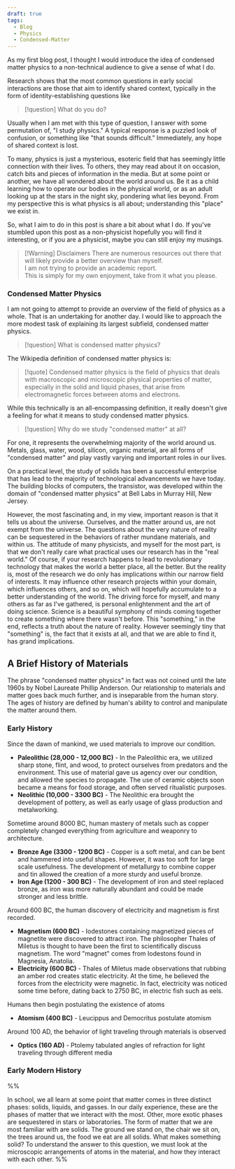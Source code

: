 ```yaml
---
draft: true
tags:
  - Blog
  - Physics
  - Condensed-Matter
---
```


As my first blog post, I thought I would introduce the idea of condensed matter physics to a non-technical audience to give a sense of what I do. 

Research shows that the most common questions in early social interactions are those that aim to identify shared context, typically in the form of identity-establishing questions like

>[!question] What do you do?  

Usually when I am met with this type of question, I answer with some permutation of, "I study physics." A typical response is a puzzled look of confusion, or something like "that sounds difficult." Immediately, any hope of shared context is lost. 

To many, physics is just a mysterious, esoteric field that has seemingly little connection with their lives. To others, they may read about it on occasion, catch bits and pieces of information in the media. But at some point or another, we have all wondered about the world around us. Be it as a child learning how to operate our bodies in the physical world, or as an adult looking up at the stars in the night sky, pondering what lies beyond. From my perspective this is what physics is all about; understanding this "place" we exist in. 

So, what I aim to do in this post is share a bit about what I do. If you've stumbled upon this post as a non-physicist hopefully you will find it interesting, or if you are a physicist, maybe you can still enjoy my musings.

> [!Warning] Disclaimers
> There are numerous resources out there that will likely provide a better overview than myself.  
>  I am not trying to provide an academic report.  
>  This is simply for my own enjoyment, take from it what you please.


### Condensed Matter Physics

I am not going to attempt to provide an overview of the field of physics as a whole. That is an undertaking for another day. I would like to approach the more modest task of explaining its largest subfield, condensed matter physics. 

> [!question]  What is condensed matter physics?


The Wikipedia definition of condensed matter physics is:

> [!quote] Condensed matter physics is the field of physics that deals with macroscopic and microscopic physical properties of matter, especially in the solid and liquid phases, that arise from electromagnetic forces between atoms and electrons.

While this technically is an all-encompassing definition, it really doesn't give a feeling for what it means to study condensed matter physics. 

> [!question] Why do we study "condensed matter" at all? 

For one, it represents the overwhelming majority of the world around us. Metals, glass, water, wood, silicon, organic material, are all forms of "condensed matter" and play vastly varying and important roles in our lives. 

On a practical level, the study of solids has been a successful enterprise that has lead to the majority of technological advancements we have today. The building blocks of computers, the transistor, was developed within the domain of "condensed matter physics" at Bell Labs in Murray Hill, New Jersey.

However, the most fascinating and, in my view, important reason is that it tells us about the universe. Ourselves, and the matter around us, are not exempt from the universe. The questions about the very nature of reality can be sequestered in the behaviors of rather mundane materials, and within us. The attitude of many physicists, and myself for the most part, is that we don't really care what practical uses our research has in the "real world." Of course, if your research happens to lead to revolutionary technology that makes the world a better place, all the better. But the reality is, most of the research we do only has implications within our narrow field of interests. It may influence other research projects within your domain, which influences others, and so on, which will hopefully accumulate to a better understanding of the world. The driving force for myself, and many others as far as I've gathered, is personal enlightenment and the art of doing science. Science is a beautiful symphony of minds coming together to create something where there wasn't before. This "something," in the end, reflects a truth about the nature of reality. However seemingly tiny that "something" is, the fact that it exists at all, and that we are able to find it, has grand implications. 

## A Brief History of Materials

The phrase "condensed matter physics" in fact was not coined until the late 1960s by Nobel Laureate Phillip Anderson. Our relationship to materials and matter goes back much further, and is inseparable from the human story. The ages of history are defined by human's ability to control and manipulate the matter around them. 

### Early History

Since the dawn of mankind, we used materials to improve our condition.

- __Paleolithic (28,000 - 12,000 BC)__ - In the Paleolithic era, we utilized sharp stone, flint, and wood, to protect ourselves from predators and the environment. This use of material gave us agency over our condition, and allowed the species to propagate. The use of ceramic objects soon became a means for food storage, and often served ritualistic purposes.
-  __Neolithic (10,000 - 3300 BC)__ - The Neolithic era brought the development of pottery, as well as early usage of glass production and metalworking.

Sometime around 8000 BC, human mastery of metals such as copper completely changed everything from agriculture and weaponry to architecture. 

- __Bronze Age (3300 - 1200 BC)__ -  Copper is a soft metal, and can be bent and hammered into useful shapes. However, it was too soft for large scale usefulness. The development of metallurgy to combine copper and tin allowed the creation of a more sturdy and useful bronze.
- __Iron Age (1200 - 300 BC)__ - The development of iron and steel replaced bronze, as iron was more naturally abundant and could be made stronger and less brittle.  

Around 600 BC, the human discovery of electricity and magnetism is first recorded. 

- __Magnetism (600 BC)__ - Iodestones containing magnetized pieces of magnetite were discovered to attract iron. The philosopher Thales of Miletus is thought to have been the first to scientifically discuss magnetism. The word "magnet" comes from Iodestons found in Magnesia, Anatolia.
- __Electricity (600 BC)__ - Thales of Miletus made observations that rubbing an amber rod creates static electricity. At the time, he believed the forces from the electricity were magnetic. In fact, electricity was noticed some time before, dating back to 2750 BC, in electric fish such as eels. 

Humans then begin postulating the existence of atoms

- __Atomism (400 BC)__ - Leucippus and Democritus postulate atomism

Around 100 AD, the behavior of light traveling through materials is observed

- __Optics (160 AD)__ - Ptolemy tabulated angles of refraction for light traveling through different media

### Early Modern History


%% 

In school, we all learn at some point that matter comes in three distinct phases: solids, liquids, and gasses. In our daily experience, these are the phases of matter that we interact with the most. Other, more exotic phases are sequestered in stars or laboratories. The form of matter that we are most familiar with are solids. The ground we stand on, the chair we sit on, the trees around us, the food we eat are all solids. What makes something solid? To understand the answer to this question, we must look at the microscopic arrangements of atoms in the material, and how they interact with each other. %%


